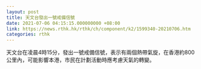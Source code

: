 ```yaml
---
layout: post
title: 天文台發出一號戒備信號
date: 2021-07-06 04:15:15.000000000 +08:00
link: https://news.rthk.hk/rthk/ch/component/k2/1599340-20210706.htm
categories: rthk
---
```


天文台在凌晨4時15分，發出一號戒備信號，表示有兩個熱帶氣旋，在香港約800公里內，可能影響本港，市民在計劃活動時應考慮天氣的轉變。
